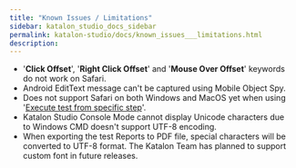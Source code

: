 ```yaml
---
title: "Known Issues / Limitations" 
sidebar: katalon_studio_docs_sidebar
permalink: katalon-studio/docs/known_issues___limitations.html 
description: 
---
```

*   '**Click Offset**', '**Right Click Offset**' and '**Mouse Over Offset**' keywords do not work on Safari.
*   Android EditText message can't be captured using Mobile Object Spy.
*   Does not support Safari on both Windows and MacOS yet when using '[Execute test from specific step](https://docs.katalon.com/display/KD/Execute+test+from+specific+step)'.
*   Katalon Studio Console Mode cannot display Unicode characters due to Windows CMD doesn't support UTF-8 encoding.
*   When exporting the test Reports to PDF file, special characters will be converted to UTF-8 format. The Katalon Team has planned to support custom font in future releases.